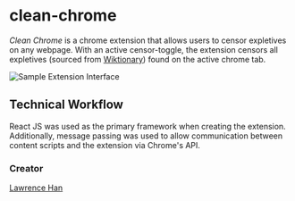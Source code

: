 # clean-chrome
*Clean Chrome* is a chrome extension that allows users to censor expletives on any webpage. With an active censor-toggle, the extension censors all expletives (sourced from [Wiktionary](https://en.wiktionary.org/wiki/Category:English_swear_words)) found on the active chrome tab.

![Sample Extension Interface](/build/icons/sample_interface.jpg?raw=true "Sample Interace")

## **Technical Workflow**
React JS was used as the primary framework when creating the extension. Additionally, message passing was used to allow communication between content scripts and the extension via Chrome's API.

### **Creator**
[Lawrence Han](https://github.com/lawrencehhan)
